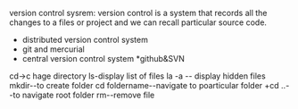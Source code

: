 version control sysrem:
	version control is a system that records all the changes to a files or project and we can recall particular source code.

* distributed version control system
* git and mercurial
* central version control system
*github&SVN

cd->c hage directory
ls-display list of files
la -a -- display hidden files
mkdir--to create folder
cd foldername--navigate to poarticular folder
+cd ..--to navigate root folder
rm--remove file
